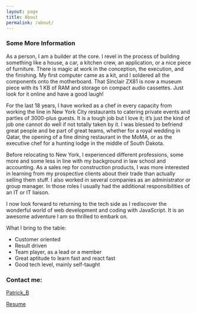 ```yaml
---
layout: page
title: About
permalink: /about/
---
```



### Some More Information

As a person, I am a builder at the core. I revel in the process of building something like a house, a car, a kitchen crew, an application, or a nice piece of furniture. There is magic at work in the conception, the execution, and the finishing. My first computer came as a kit, and I soldered all the components onto the motherboard. That Sinclair ZX81 is now a museum piece with its 1 KB of RAM and storage on compact audio cassettes. Just look for it online and have a good laugh!

For the last 18 years, I have worked as a chef in every capacity from working the line in New York City restaurants to catering private events and parties of 3000-plus guests. It is a tough job but I love it; it’s just the kind of job one cannot do well if not totally taken by it. I was blessed to befriend great people and be part of great teams, whether  for a royal wedding in Qatar, the opening of a fine dining restaurant in the MoMA, or as the executive  chef for a hunting lodge in the middle of South Dakota.

Before relocating to New York, I experienced different professions, some more and some less in line with my background in law school and accounting. As a sales rep for construction products, I was more interested in learning from my prospective clients about their trade than actually selling them stuff. I also worked in several companies as an administrator or group manager. In those roles I usually had the additional responsibilities of an IT or IT liaison.

I now look forward to returning to the tech side as I rediscover the wonderful world of web development and coding with JavaScript. It is an awesome adventure I am so thrilled to embark on.

What I bring to the table:
* Customer oriented
* Result driven
* Team player, as a lead or a member
* Great aptitude to learn fast and react fast
* Good tech level, mainly self-taught



### Contact me:

[Patrick_B](mailto:palladin8989@gmail.com)

[Resume](https://gist.github.com/wildapt01/edd7f7147ed1a5b4db3802813cac7925)
